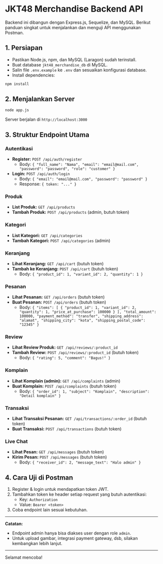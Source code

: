 # JKT48 Merchandise Backend API

Backend ini dibangun dengan Express.js, Sequelize, dan MySQL. Berikut panduan singkat untuk menjalankan dan menguji API menggunakan Postman.

## 1. Persiapan

- Pastikan Node.js, npm, dan MySQL (Laragon) sudah terinstall.
- Buat database `jkt48_merchandise_db` di MySQL.
- Salin file `.env.example` ke `.env` dan sesuaikan konfigurasi database.
- Install dependencies:

```bash
npm install
```

## 2. Menjalankan Server

```bash
node app.js
```

Server berjalan di `http://localhost:3000`

## 3. Struktur Endpoint Utama

### Autentikasi

- **Register:** `POST /api/auth/register`
  - Body: `{ "full_name": "Nama", "email": "email@mail.com", "password": "password", "role": "customer" }`
- **Login:** `POST /api/auth/login`
  - Body: `{ "email": "email@mail.com", "password": "password" }`
  - Response: `{ token: "..." }`

### Produk

- **List Produk:** `GET /api/products`
- **Tambah Produk:** `POST /api/products` (admin, butuh token)

### Kategori

- **List Kategori:** `GET /api/categories`
- **Tambah Kategori:** `POST /api/categories` (admin)

### Keranjang

- **Lihat Keranjang:** `GET /api/cart` (butuh token)
- **Tambah ke Keranjang:** `POST /api/cart` (butuh token)
  - Body: `{ "product_id": 1, "variant_id": 2, "quantity": 1 }`

### Pesanan

- **Lihat Pesanan:** `GET /api/orders` (butuh token)
- **Buat Pesanan:** `POST /api/orders` (butuh token)
  - Body: `{ "items": [ { "product_id": 1, "variant_id": 2, "quantity": 1, "price_at_purchase": 100000 } ], "total_amount": 100000, "payment_method": "transfer", "shipping_address": "alamat", "shipping_city": "kota", "shipping_postal_code": "12345" }`

### Review

- **Lihat Review Produk:** `GET /api/reviews/:product_id`
- **Tambah Review:** `POST /api/reviews/:product_id` (butuh token)
  - Body: `{ "rating": 5, "comment": "Bagus!" }`

### Komplain

- **Lihat Komplain (admin):** `GET /api/complaints` (admin)
- **Buat Komplain:** `POST /api/complaints` (butuh token)
  - Body: `{ "order_id": 1, "subject": "Komplain", "description": "Detail komplain" }`

### Transaksi

- **Lihat Transaksi Pesanan:** `GET /api/transactions/:order_id` (butuh token)
- **Buat Transaksi:** `POST /api/transactions` (butuh token)

### Live Chat

- **Lihat Pesan:** `GET /api/messages` (butuh token)
- **Kirim Pesan:** `POST /api/messages` (butuh token)
  - Body: `{ "receiver_id": 2, "message_text": "Halo admin" }`

## 4. Cara Uji di Postman

1. Register & login untuk mendapatkan token JWT.
2. Tambahkan token ke header setiap request yang butuh autentikasi:
   - Key: `Authorization`
   - Value: `Bearer <token>`
3. Coba endpoint lain sesuai kebutuhan.

---

**Catatan:**

- Endpoint admin hanya bisa diakses user dengan role `admin`.
- Untuk upload gambar, integrasi payment gateway, dsb, silakan kembangkan lebih lanjut.

---

Selamat mencoba!
